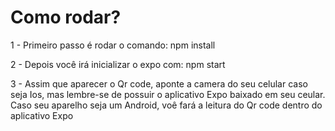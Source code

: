 # Como rodar?

1 - Primeiro passo é rodar o comando:
npm install

2 - Depois você irá inicializar o expo com:
npm start

3 - Assim que aparecer o Qr code, aponte a camera do seu celular caso seja Ios, mas lembre-se de possuir o aplicativo Expo baixado em seu ceular.
Caso seu aparelho seja um Android, voê fará a leitura do Qr code dentro do aplicativo Expo 

